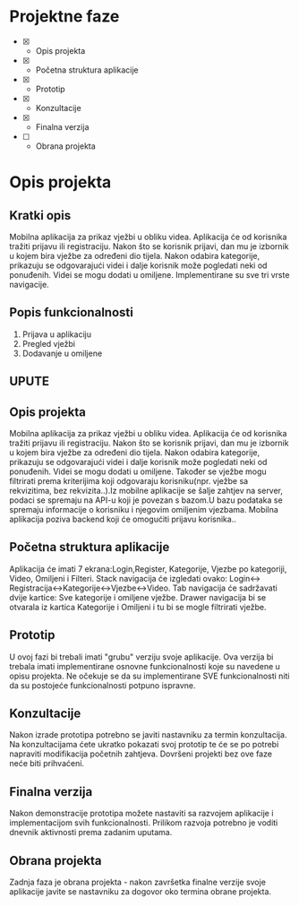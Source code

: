 # Projektne faze
- [x] - Opis projekta
- [x] - Početna struktura aplikacije
- [x] - Prototip
- [x] - Konzultacije
- [x] - Finalna verzija
- [ ] - Obrana projekta

# Opis projekta
## Kratki opis
Mobilna aplikacija za prikaz vježbi u obliku videa.
Aplikacija će od korisnika tražiti prijavu ili registraciju. Nakon što se korisnik prijavi, dan mu je izbornik u kojem bira vježbe za određeni dio tijela. Nakon odabira kategorije, prikazuju se odgovarajući videi i dalje korisnik može pogledati neki od ponuđenih. Videi se mogu dodati u omiljene. Implementirane su sve tri vrste navigacije.

## Popis funkcionalnosti
1. Prijava u aplikaciju
2. Pregled vježbi
3. Dodavanje u omiljene


## UPUTE
## Opis projekta
Mobilna aplikacija za prikaz vježbi u obliku videa.
Aplikacija će od korisnika tražiti prijavu ili registraciju. Nakon što se korisnik prijavi, dan mu je izbornik u kojem bira vježbe za određeni dio tijela. Nakon odabira kategorije, prikazuju se odgovarajući videi i dalje korisnik može pogledati neki od ponuđenih. Videi se mogu dodati u omiljene. Također se vježbe mogu filtrirati prema kriterijima koji odgovaraju korisniku(npr. vježbe sa rekvizitima, bez rekvizita..).Iz mobilne aplikacije se šalje zahtjev na server, podaci se spremaju na API-u koji je povezan s bazom.U bazu podataka se spremaju informacije o korisniku i njegovim omiljenim vjezbama. Mobilna aplikacija poziva backend koji će omogućiti prijavu korisnika.. 

## Početna struktura aplikacije
Aplikacija će imati 7 ekrana:Login,Register, Kategorije, Vjezbe po kategoriji, Video, Omiljeni i Filteri. Stack navigacija će izgledati ovako:
Login<-> Registracija<->Kategorije<->Vjezbe<->Video.
Tab navigacija će sadržavati dvije kartice: Sve kategorije i omiljene vježbe.
Drawer navigacija bi se otvarala iz kartica Kategorije i Omiljeni i tu bi se mogle filtrirati vježbe.

## Prototip
U ovoj fazi bi trebali imati "grubu" verziju svoje aplikacije. Ova verzija bi trebala imati implementirane osnovne funkcionalnosti koje su navedene u opisu projekta. Ne očekuje se da su implementirane SVE funkcionalnosti niti da su postojeće funkcionalnosti potpuno ispravne.

## Konzultacije
Nakon izrade prototipa potrebno se javiti nastavniku za termin konzultacija. Na konzultacijama ćete ukratko pokazati svoj prototip te će se po potrebi napraviti modifikacija početnih zahtjeva. Dovršeni projekti bez ove faze neće biti prihvaćeni.

## Finalna verzija
Nakon demonstracije prototipa možete nastaviti sa razvojem aplikacije i implementacijom svih funkcionalnosti. Prilikom razvoja potrebno je voditi dnevnik aktivnosti prema zadanim uputama.

## Obrana projekta
Zadnja faza je obrana projekta - nakon završetka finalne verzije svoje aplikacije javite se nastavniku za dogovor oko termina obrane projekta.
